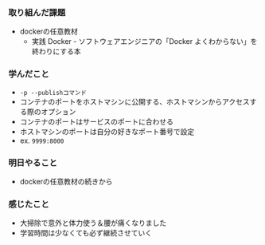 ### 取り組んだ課題
- dockerの任意教材
    - 実践 Docker - ソフトウェアエンジニアの「Docker よくわからない」を終わりにする本   

### 学んだこと
- `-p --publishコマンド`
- コンテナのポートをホストマシンに公開する、ホストマシンからアクセスする際のオプション
- コンテナのポートはサービスのポートに合わせる
- ホストマシンのポートは自分の好きなポート番号で設定
- ex. `9999:8000`


### 明日やること
- dockerの任意教材の続きから

### 感じたこと
- 大掃除で意外と体力使う＆腰が痛くなりました
- 学習時間は少なくても必ず継続させていく